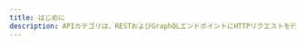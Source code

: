 ```yaml
---
title: はじめに
description: APIカテゴリは、RESTおよびGraphQLエンドポイントにHTTPリクエストを行うためのソリューションを提供します。 REST API カテゴリは、API Gateway Authorization が AWS_IAM に設定されている場合、Amazon API Gateway に対する署名済みリクエストを作成するために使用できます。
---
```


<inline-fragment platform="js" src="~/lib/restapi/fragments/js/getting-started.md"></inline-fragment> <inline-fragment platform="ios" src="~/lib/restapi/fragments/native_common/getting-started/common.md"></inline-fragment> <inline-fragment platform="android" src="~/lib/restapi/fragments/native_common/getting-started/common.md"></inline-fragment>